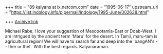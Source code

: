 +++
title = "89 kalyans at ix.netcom.com"
date = "1995-06-17"
upstream_url = "https://list.indology.info/pipermail/indology/1995-June/002638.html"

+++
[Archive link](https://list.indology.info/pipermail/indology/1995-June/002638.html)

Michael Rabe; I love your suggestion of Mesopotamia-East or Doab-West.
I am intrigued by the ancient term 'Maru' for the desert. In Tamil, 
maru-tam is agricultural region! We will have to search far and deep 
into the 'bangAN's -- ther or thel'. With the best regards. 
Kalyanaraman.





